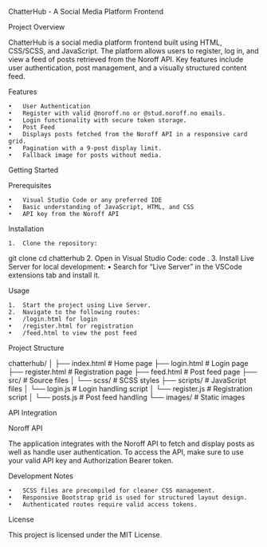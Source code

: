 ChatterHub - A Social Media Platform Frontend

Project Overview

ChatterHub is a social media platform frontend built using HTML, CSS/SCSS, and JavaScript. The platform allows users to register, log in, and view a feed of posts retrieved from the Noroff API. Key features include user authentication, post management, and a visually structured content feed.

Features

	•	User Authentication
	•	Register with valid @noroff.no or @stud.noroff.no emails.
	•	Login functionality with secure token storage.
	•	Post Feed
	•	Displays posts fetched from the Noroff API in a responsive card grid.
	•	Pagination with a 9-post display limit.
	•	Fallback image for posts without media.

Getting Started

Prerequisites

	•	Visual Studio Code or any preferred IDE
	•	Basic understanding of JavaScript, HTML, and CSS
	•	API key from the Noroff API

Installation

	1.	Clone the repository:
git clone 
cd chatterhub
	2.	Open in Visual Studio Code:
code .
	3.	Install Live Server for local development:
	•	Search for “Live Server” in the VSCode extensions tab and install it.

Usage

	1.	Start the project using Live Server.
	2.	Navigate to the following routes:
	•	/login.html for login
	•	/register.html for registration
	•	/feed.html to view the post feed

Project Structure

chatterhub/
│
├── index.html           # Home page
├── login.html            # Login page
├── register.html         # Registration page
├── feed.html             # Post feed page
├── src/                  # Source files
│   └── scss/             # SCSS styles
├── scripts/              # JavaScript files
│   └── login.js          # Login handling script
│   └── register.js       # Registration script
│   └── posts.js          # Post feed handling
└── images/               # Static images

API Integration

Noroff API

The application integrates with the Noroff API to fetch and display posts as well as handle user authentication. To access the API, make sure to use your valid API key and Authorization Bearer token.

Development Notes

	•	SCSS files are precompiled for cleaner CSS management.
	•	Responsive Bootstrap grid is used for structured layout design.
	•	Authenticated routes require valid access tokens.

License

This project is licensed under the MIT License.